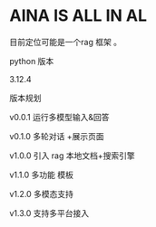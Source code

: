 # AINA IS ALL IN AL

目前定位可能是一个rag 框架 。


python 版本

3.12.4

版本规划

v0.0.1  运行多模型输入&回答

v0.1.0   多轮对话 +展示页面

v1.0.0  引入 rag 本地文档+搜索引擎

v1.1.0 多功能 模板

v1.2.0  多模态支持

v1.3.0 支持多平台接入

